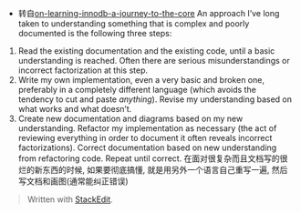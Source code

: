 * 转自[on-learning-innodb-a-journey-to-the-core](https://blog.jcole.us/2013/01/02/on-learning-innodb-a-journey-to-the-core/)
An approach I’ve long taken to understanding something that is complex and poorly documented is the following three steps:

1.  Read the existing documentation and the existing code, until a basic understanding is reached. Often there are serious misunderstandings or incorrect factorization at this step.
2.  Write my own implementation, even a very basic and broken one, preferably in a completely different language (which avoids the tendency to cut and paste  _anything_). Revise my understanding based on what works and what doesn’t.
3.  Create new documentation and diagrams based on my new understanding. Refactor my implementation as necessary (the act of reviewing everything in order to document it often reveals incorrect factorizations). Correct documentation based on new understanding from refactoring code. Repeat until correct.
在面对很复杂而且文档写的很烂的新东西的时候, 如果要彻底搞懂, 就是用另外一个语言自己重写一遍, 然后写文档和画图(通常能纠正错误)


> Written with [StackEdit](https://stackedit.io/).
<!--stackedit_data:
eyJoaXN0b3J5IjpbMTIxNDkwNjQ0NV19
-->